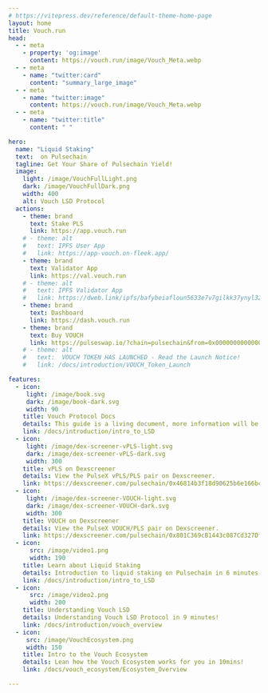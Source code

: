 ```yaml
---
# https://vitepress.dev/reference/default-theme-home-page
layout: home
title: Vouch.run
head:
  - - meta
    - property: 'og:image'
      content: https://vouch.run/image/Vouch_Meta.webp
  - - meta
    - name: "twitter:card"
      content: "summary_large_image"
  - - meta
    - name: "twitter:image"
      content: https://vouch.run/image/Vouch_Meta.webp   
  - - meta
    - name: "twitter:title"
      content: " "       

hero:
  name: "Liquid Staking" 
  text:  on Pulsechain
  tagline: Get Your Share of Pulsechain Yield!
  image:
    light: /image/VouchFullLight.png
    dark: /image/VouchFullDark.png
    width: 400
    alt: Vouch LSD Protocol
  actions:
    - theme: brand
      text: Stake PLS
      link: https://app.vouch.run
    # - theme: alt
    #   text: IPFS User App
    #   link: https://app-vouch.on-fleek.app/
    - theme: brand
      text: Validator App
      link: https://val.vouch.run
    # - theme: alt
    #   text: IPFS Validator App
    #   link: https://dweb.link/ipfs/bafybeiafloun5633e7v7gilkk37ynyl32ydqm5zpgdlmscdcusfbctzdk4
    - theme: brand
      text: Dashboard
      link: https://dash.vouch.run
    - theme: brand
      text: Buy VOUCH
      link: https://pulseswap.io/?chain=pulsechain&from=0x0000000000000000000000000000000000000000&to=0xD34f5ADC24d8Cc55C1e832Bdf65fFfDF80D1314f
    # - theme: alt
    #   text:  VOUCH TOKEN HAS LAUNCHED - Read the Launch Notice!
    #   link: /docs/introduction/VOUCH_Token_Launch

features:
  - icon:
     light: /image/book.svg
     dark: /image/book-dark.svg
     width: 90
    title: Vouch Protocol Docs
    details: This guide is a living document, more information will be added regularly.
    link: /docs/introduction/intro_to_LSD
  - icon:
     light: /image/dex-screener-vPLS-light.svg
     dark: /image/dex-screener-vPLS-dark.svg
     width: 300
    title: vPLS on Dexscreener
    details: View the PulseX vPLS/PLS pair on Dexscreener.
    link: https://dexscreener.com/pulsechain/0x46814b3f18d90625b6e166bc2917bb64a635d797
  - icon:
     light: /image/dex-screener-VOUCH-light.svg
     dark: /image/dex-screener-VOUCH-dark.svg
     width: 300
    title: VOUCH on Dexscreener
    details: View the PulseX VOUCH/PLS pair on Dexscreener.
    link: https://dexscreener.com/pulsechain/0x801C369cB1443c087Cd327DfB53AECf378F6ff85
  - icon:
      src: /image/video1.png
      width: 190
    title: Learn about Liquid Staking
    details: Introduction to liquid staking on Pulsechain in 6 minutes!
    link: /docs/introduction/intro_to_LSD
  - icon:
      src: /image/video2.png
      width: 200
    title: Understanding Vouch LSD
    details: Understanding Vouch LSD Protocol in 9 minutes! 
    link: /docs/introduction/vouch_overview
  - icon:
     src: /image/VouchEcosystem.png
     width: 150
    title: Intro to the Vouch Ecosystem
    details: Lean how the Vouch Ecosystem works for you in 10mins!
    link: /docs/vouch_ecosystem/Ecosystem_Overview  

---
```

